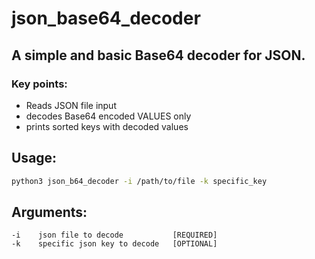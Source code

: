 # json_base64_decoder

## A simple and basic Base64 decoder for JSON.

### Key points:
- Reads JSON file input
- decodes Base64 encoded VALUES only
- prints sorted keys with decoded values

## Usage:
```bash
python3 json_b64_decoder -i /path/to/file -k specific_key
```

## Arguments:
```
-i    json file to decode           [REQUIRED]
-k    specific json key to decode   [OPTIONAL]
```
